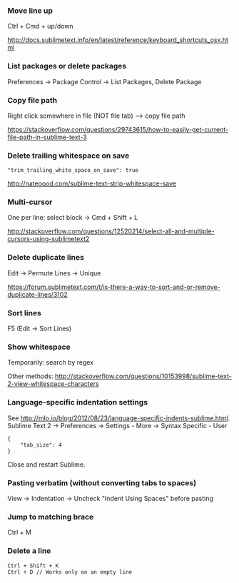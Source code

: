 ### Move line up

Ctrl + Cmd + up/down

http://docs.sublimetext.info/en/latest/reference/keyboard_shortcuts_osx.html


### List packages or delete packages

Preferences -> Package Control -> List Packages, Delete Package


### Copy file path

Right click somewhere in file (NOT file tab) --> copy file path

https://stackoverflow.com/questions/29743615/how-to-easily-get-current-file-path-in-sublime-text-3


### Delete trailing whitespace on save

```
"trim_trailing_white_space_on_save": true
```

http://nategood.com/sublime-text-strip-whitespace-save


### Multi-cursor

One per line: select block -> Cmd + Shift + L

http://stackoverflow.com/questions/12520214/select-all-and-multiple-cursors-using-sublimetext2


### Delete duplicate lines

Edit -> Permute Lines -> Unique

https://forum.sublimetext.com/t/is-there-a-way-to-sort-and-or-remove-duplicate-lines/3102


### Sort lines

F5 (Edit -> Sort Lines)


### Show whitespace

Temporarily: search by regex

Other methods: http://stackoverflow.com/questions/10153998/sublime-text-2-view-whitespace-characters


### Language-specific indentation settings

See http://mlo.io/blog/2012/08/23/language-specific-indents-sublime.html. Sublime Text 2 -> Preferences -> Settings - More -> Syntax Specific - User

```
{
    "tab_size": 4
}
```

Close and restart Sublime.


### Pasting verbatim (without converting tabs to spaces)

View -> Indentation -> Uncheck "Indent Using Spaces" before pasting


### Jump to matching brace

Ctrl + M


### Delete a line

```
Ctrl + Shift + K
Ctrl + D // Works only on an empty line
```